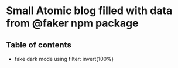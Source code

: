 # Small Atomic blog filled with data from @faker npm package

## Table of contents

- fake dark mode using filter: invert(100%)
